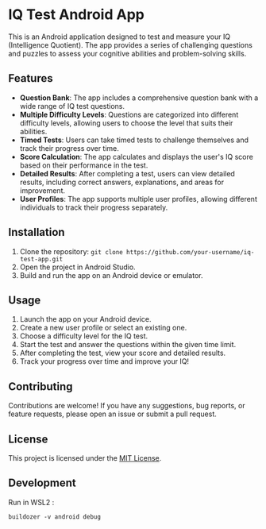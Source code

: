 # IQ Test Android App

This is an Android application designed to test and measure your IQ (Intelligence Quotient). The app provides a series of challenging questions and puzzles to assess your cognitive abilities and problem-solving skills.

## Features

- **Question Bank**: The app includes a comprehensive question bank with a wide range of IQ test questions.
- **Multiple Difficulty Levels**: Questions are categorized into different difficulty levels, allowing users to choose the level that suits their abilities.
- **Timed Tests**: Users can take timed tests to challenge themselves and track their progress over time.
- **Score Calculation**: The app calculates and displays the user's IQ score based on their performance in the test.
- **Detailed Results**: After completing a test, users can view detailed results, including correct answers, explanations, and areas for improvement.
- **User Profiles**: The app supports multiple user profiles, allowing different individuals to track their progress separately.

## Installation

1. Clone the repository: `git clone https://github.com/your-username/iq-test-app.git`
2. Open the project in Android Studio.
3. Build and run the app on an Android device or emulator.

## Usage

1. Launch the app on your Android device.
2. Create a new user profile or select an existing one.
3. Choose a difficulty level for the IQ test.
4. Start the test and answer the questions within the given time limit.
5. After completing the test, view your score and detailed results.
6. Track your progress over time and improve your IQ!

## Contributing

Contributions are welcome! If you have any suggestions, bug reports, or feature requests, please open an issue or submit a pull request.

## License

This project is licensed under the [MIT License](LICENSE).

## Development

Run in WSL2 : 
```
buildozer -v android debug
```